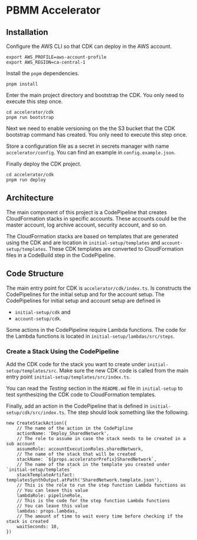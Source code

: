 # PBMM Accelerator

## Installation

Configure the AWS CLI so that CDK can deploy in the AWS account.

    export AWS_PROFILE=aws-account-profile
    export AWS_REGION=ca-central-1

Install the `pnpm` dependencies.

    pnpm install

Enter the main project directory and bootstrap the CDK. You only need to execute this step once.

    cd accelerator/cdk
    pnpm run bootstrap

Next we need to enable versioning on the the S3 bucket that the CDK bootstrap command has created. You only need to
execute this step once.

Store a configuration file as a secret in secrets manager with name `accelerator/config`. You can find an example in
`config.example.json`.

Finally deploy the CDK project.

    cd accelerator/cdk
    pnpm run deploy

## Architecture

The main component of this project is a CodePipeline that creates CloudFormation stacks in specific accounts. These 
accounts could be the master account, log archive account, security account, and so on.

The CloudFormation stacks are based on templates that are generated using the CDK and are location in
`initial-setup/templates` and `account-setup/templates`. These CDK templates are converted to CloudFormation files in a
CodeBuild step in the CodePipeline.

## Code Structure

The main entry point for CDK is `accelerator/cdk/index.ts`. Is constructs the CodePipelines for the initial setup and
for the account setup. The CodePipelines for initial setup and account setup are defined in

- `initial-setup/cdk` and
- `account-setup/cdk`.

Some actions in the CodePipeline require Lambda functions. The code for the Lambda functions is located in
`initial-setup/lambdas/src/steps`.

### Create a Stack Using the CodePipeline

Add the CDK code for the stack you want to create under `initial-setup/templates/src`. Make sure the new CDK code is
called from the main entry point `initial-setup/templates/src/index.ts`.

You can read the *Testing* section in the `README.md` file in `initial-setup` to test synthesizing the CDK code to
CloudFormation templates.

Finally, add an action in the CodePipeline that is defined in `initial-setup/cdk/src/index.ts`. The step should look
something like the following.

    new CreateStackAction({
        // The name of the action in the CodePipline
        actionName: 'Deploy_SharedNetwork',
        // The role to assume in case the stack needs to be created in a sub account
        assumeRole: accountExecutionRoles.sharedNetwork,
        // The name of the stack that will be created
        stackName: `${props.acceleratorPrefix}SharedNetwork`,
        // The name of the stack in the template you created under `initial-setup/templates`
        stackTemplateArtifact: templatesSynthOutput.atPath('SharedNetwork.template.json'),
        // This is the role to run the step function Lambda functions as
        // You can leave this value
        lambdaRole: pipelineRole,
        // This is the code for the step function Lambda functions
        // You can leave this value
        lambdas: props.lambdas,
        // The amount of time to wait every time before checking if the stack is created
        waitSeconds: 10,
    })
